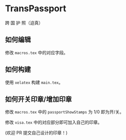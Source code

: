 # TransPassport

跨 国 护 照（迫真）

## 如何编辑

修改 `macros.tex` 中的对应字段。

## 如何构建

使用 `xelatex` 构建 `main.tex`。

## 如何开关印章/增加印章

修改 `macros.tex` 中的 `passportShowStamps` 为 1/0 即为开/关。

修改 `visa.tex` 中的对应部分即可加入自己的印章。

(欢迎 PR 提交自己设计的印章！)